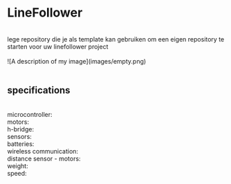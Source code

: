 # LineFollower
<br />
lege repository die je als template kan gebruiken om een eigen repository te starten voor uw linefollower project
<br />
<br />
![A description of my image](images/empty.png)
<br />
<br />
  
## specifications
<br />
microcontroller:
<br />
motors: 
<br />
h-bridge:
<br />
sensors:
<br />
batteries:
<br />
wireless communication:
<br />
distance sensor - motors:
<br />
weight:
<br />
speed: 
<br />
